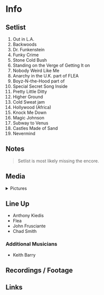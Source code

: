 # Info

## Setlist

1. Out in L.A.
2. Backwoods
3. Dr. Funkenstein
4. Funky Crime
5. Stone Cold Bush
6. Standing on the Verge of Getting It on
7. Nobody Weird Like Me
8. Anarchy in the U.K. part of FLEA
9. Boyz-N-the-Hood part of
10. Special Secret Song Inside
11. Pretty Little Ditty
12. Higher Ground
13. Cold Sweat jam
14. Hollywood (Africa)
15. Knock Me Down
16. Magic Johnson
17. Subway to Venus
18. Castles Made of Sand
19. Nevermind

## Notes

> Setlist is most likely missing the encore.

## Media 

<details>
  <summary>Pictures</summary>
  <!--<img alt="Setlist" title="Setlist" src="_.jpg" height="200" />
  <img alt="Flyer" title="Flyer" src="_.jpg" height="200" />
  <img alt="Clipper" title="Clipper" src="_.jpg" height="200" />
  <img alt="Ticket" title="Ticket" src="_.jpg" height="200" />
  -->
</details>

## Line Up

* Anthony Kiedis
* Flea
* John Frusciante
* Chad Smith

### Additional Musicians

* Keith Barry

## Recordings / Footage

## Links
